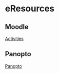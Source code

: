 # eResources
## Moodle
[Activities](https://docsify-this.net/?basePath=https://raw.githubusercontent.com/cettl/eresources/main/Moodle/Activities&homepage=glossary.md&edit-link=https://github.com/cettl/eresources/blob/main/Moodle/Activities&sidebar=true&loadSidebar=_sidebar.md)

## Panopto
[Panopto](https://docsify-this.net/?basePath=https://raw.githubusercontent.com/cettl/eresources/main/Panopto&homepage=home.md&sidebar=true&loadSidebar=_sidebar.md)
